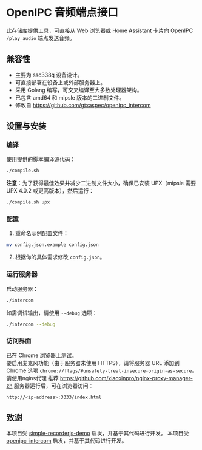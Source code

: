 
# OpenIPC 音频端点接口

此存储库提供工具，可直接从 Web 浏览器或 Home Assistant 卡片向 OpenIPC `/play_audio` 端点发送音频。

## 兼容性

- 主要为 ssc338q 设备设计。
- 可直接部署在设备上或外部服务器上。
- 采用 Golang 编写，可交叉编译至大多数处理器架构。
- 已包含 amd64 和 mipsle 版本的二进制文件。
- 修改自 https://github.com/gtxaspec/openipc_intercom
## 设置与安装

### 编译

使用提供的脚本编译源代码：

```sh
./compile.sh
```

**注意**：为了获得最佳效果并减少二进制文件大小，确保已安装 UPX（mipsle 需要 UPX 4.0.2 或更高版本），然后运行：

```sh
./compile.sh upx
```

### 配置

1. 重命名示例配置文件：

```sh
mv config.json.example config.json
```

2. 根据你的具体需求修改 `config.json`。

### 运行服务器

启动服务器：

```sh
./intercom
```

如需调试输出，请使用 `--debug` 选项：

```sh
./intercom --debug
```

### 访问界面

已在 Chrome 浏览器上测试。  
要启用麦克风功能（由于服务器未使用 HTTPS），请将服务器 URL 添加到 Chrome 选项 `chrome://flags/#unsafely-treat-insecure-origin-as-secure`。
请使用ngins代理
推荐 https://github.com/xiaoxinpro/nginx-proxy-manager-zh
服务器运行后，可在浏览器访问：

```sh
http://<ip-address>:3333/index.html
```

## 致谢

本项目受 [simple-recorderjs-demo](https://github.com/addpipe/simple-recorderjs-demo/tree/master) 启发，并基于其代码进行开发。
本项目受 [openipc_intercom](https://github.com/gtxaspec/openipc_intercom) 启发，并基于其代码进行开发。
```
